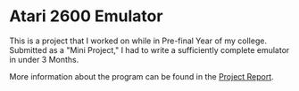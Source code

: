 # Atari 2600 Emulator

This is a project that I worked on while in Pre-final Year of my college. 
Submitted as a "Mini Project," I had to write a sufficiently complete emulator 
in under 3 Months.

More information about the program can be found in the [Project
Report](docs/final_report.pdf).
